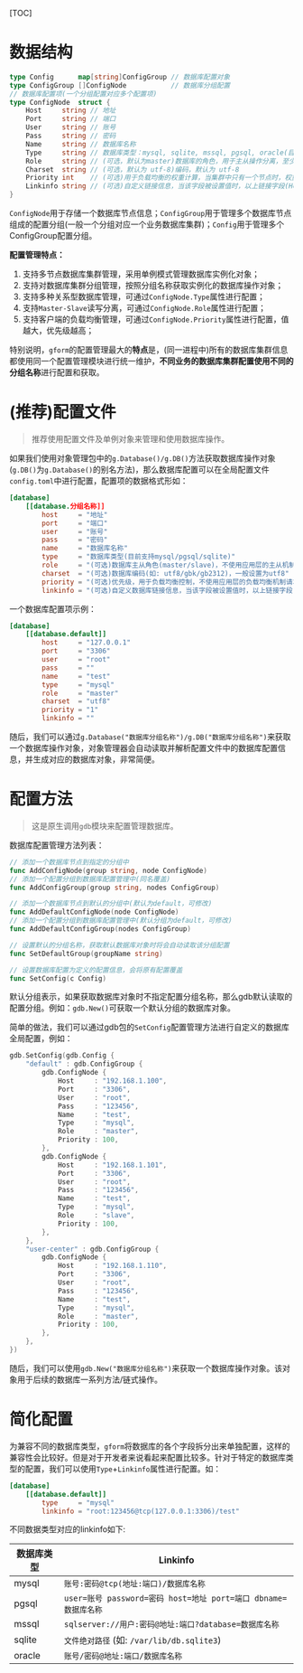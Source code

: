 
[TOC]


# 数据结构

```go
type Config      map[string]ConfigGroup // 数据库配置对象
type ConfigGroup []ConfigNode           // 数据库分组配置
// 数据库配置项(一个分组配置对应多个配置项)
type ConfigNode  struct {
    Host     string // 地址
    Port     string // 端口
    User     string // 账号
    Pass     string // 密码
    Name     string // 数据库名称
    Type     string // 数据库类型：mysql, sqlite, mssql, pgsql, oracle(目前仅支持mysql,pgsql)
    Role     string // (可选，默认为master)数据库的角色，用于主从操作分离，至少需要有一个master，参数值：master, slave
    Charset  string // (可选，默认为 utf-8)编码，默认为 utf-8
    Priority int    // (可选)用于负载均衡的权重计算，当集群中只有一个节点时，权重没有任何意义
    Linkinfo string // (可选)自定义链接信息，当该字段被设置值时，以上链接字段(Host,Port,User,Pass,Name)将失效(该字段是一个扩展功能，参考sql.Open参数)
}
```

`ConfigNode`用于存储一个数据库节点信息；```ConfigGroup```用于管理多个数据库节点组成的配置分组(一般一个分组对应一个业务数据库集群)；```Config```用于管理多个ConfigGroup配置分组。

**配置管理特点：**

1. 支持多节点数据库集群管理，采用单例模式管理数据库实例化对象；
1. 支持对数据库集群分组管理，按照分组名称获取实例化的数据库操作对象；
2. 支持多种关系型数据库管理，可通过`ConfigNode.Type`属性进行配置；
3. 支持`Master-Slave`读写分离，可通过`ConfigNode.Role`属性进行配置；
4. 支持客户端的负载均衡管理，可通过`ConfigNode.Priority`属性进行配置，值越大，优先级越高；

特别说明，`gform`的配置管理最大的**特点**是，(同一进程中)所有的数据库集群信息都使用同一个配置管理模块进行统一维护，**不同业务的数据库集群配置使用不同的分组名称**进行配置和获取。


# (推荐)配置文件

> 推荐使用配置文件及单例对象来管理和使用数据库操作。

如果我们使用对象管理包中的```g.Database()/g.DB()```方法获取数据库操作对象(`g.DB()`为`g.Database()`的别名方法)，那么数据库配置可以在全局配置文件`config.toml`中进行配置，配置项的数据格式形如：
```toml
[database]
    [[database.分组名称]]
        host     = "地址"
        port     = "端口"
        user     = "账号"
        pass     = "密码"
        name     = "数据库名称"
        type     = "数据库类型(目前支持mysql/pgsql/sqlite)"
        role     = "(可选)数据库主从角色(master/slave)，不使用应用层的主从机制请均设置为master"
        charset  = "(可选)数据库编码(如: utf8/gbk/gb2312)，一般设置为utf8"
        priority = "(可选)优先级，用于负载均衡控制，不使用应用层的负载均衡机制请均设置为1"
        linkinfo = "(可选)自定义数据库链接信息，当该字段被设置值时，以上链接字段(Host,Port,User,Pass,Name)将失效，但是type必须有值"
```
一个数据库配置项示例：
```toml
[database]
    [[database.default]]
        host     = "127.0.0.1"
        port     = "3306"
        user     = "root"
        pass     = ""
        name     = "test"
        type     = "mysql"
        role     = "master"
        charset  = "utf8"
        priority = "1"
        linkinfo = ""
```

随后，我们可以通过```g.Database("数据库分组名称")/g.DB("数据库分组名称")```来获取一个数据库操作对象，对象管理器会自动读取并解析配置文件中的数据库配置信息，并生成对应的数据库对象，非常简便。

# 配置方法

> 这是原生调用`gdb`模块来配置管理数据库。

数据库配置管理方法列表：
```go
// 添加一个数据库节点到指定的分组中
func AddConfigNode(group string, node ConfigNode)
// 添加一个配置分组到数据库配置管理中(同名覆盖)
func AddConfigGroup(group string, nodes ConfigGroup)

// 添加一个数据库节点到默认的分组中(默认为default，可修改)
func AddDefaultConfigNode(node ConfigNode)
// 添加一个配置分组到数据库配置管理中(默认分组为default，可修改)
func AddDefaultConfigGroup(nodes ConfigGroup)

// 设置默认的分组名称，获取默认数据库对象时将会自动读取该分组配置
func SetDefaultGroup(groupName string)

// 设置数据库配置为定义的配置信息，会将原有配置覆盖
func SetConfig(c Config)
```

默认分组表示，如果获取数据库对象时不指定配置分组名称，那么gdb默认读取的配置分组。例如：```gdb.New()```可获取一个默认分组的数据库对象。

简单的做法，我们可以通过gdb包的```SetConfig```配置管理方法进行自定义的数据库全局配置，例如：
```go
gdb.SetConfig(gdb.Config {
    "default" : gdb.ConfigGroup {
        gdb.ConfigNode {
            Host     : "192.168.1.100",
            Port     : "3306",
            User     : "root",
            Pass     : "123456",
            Name     : "test",
            Type     : "mysql",
            Role     : "master",
            Priority : 100,
        },
        gdb.ConfigNode {
            Host     : "192.168.1.101",
            Port     : "3306",
            User     : "root",
            Pass     : "123456",
            Name     : "test",
            Type     : "mysql",
            Role     : "slave",
            Priority : 100,
        },
    },
    "user-center" : gdb.ConfigGroup {
        gdb.ConfigNode {
            Host     : "192.168.1.110",
            Port     : "3306",
            User     : "root",
            Pass     : "123456",
            Name     : "test",
            Type     : "mysql",
            Role     : "master",
            Priority : 100,
        },
    },
})
```
随后，我们可以使用```gdb.New("数据库分组名称")```来获取一个数据库操作对象。该对象用于后续的数据库一系列方法/链式操作。

# 简化配置

为兼容不同的数据库类型，`gform`将数据库的各个字段拆分出来单独配置，这样的兼容性会比较好。但是对于开发者来说看起来配置比较多。针对于特定的数据库类型的配置，我们可以使用`Type`+`Linkinfo`属性进行配置。如：
```toml
[database]
    [[database.default]]
        type     = "mysql"
        linkinfo = "root:123456@tcp(127.0.0.1:3306)/test"
```

不同数据类型对应的linkinfo如下:

|数据库类型|Linkinfo
|---|---
|mysql|`账号:密码@tcp(地址:端口)/数据库名称`
|pgsql|`user=账号 password=密码 host=地址 port=端口 dbname=数据库名称`
|mssql|`sqlserver://用户:密码@地址:端口?database=数据库名称`
|sqlite|`文件绝对路径` (如: `/var/lib/db.sqlite3`)
|oracle|`账号/密码@地址:端口/数据库名称`

